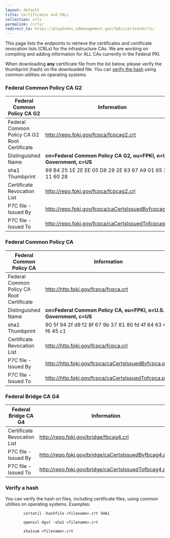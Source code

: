 ```yaml
---
layout: default
title: Certificates and CRLs
collection: crls
permalink: /crls/
redirect_to: https://playbooks.idmanagement.gov/fpki/certsandcrls/
---
```

This page lists the endpoints to retrieve the certificates and certificate revocation lists (CRLs) for the infrastructure CAs.  We are working on compiling and adding information for ALL CAs currently in the Federal PKI. 

When downloading **any** certificate file from the list below, please verify the thumbprint (hash) on the downloaded file.  You can [verify the hash](#verify-a-hash) using common utilities on operating systems. 

### Federal Common Policy CA G2

|**Federal Common Policy CA G2**|**Information**|
|-----------|---------------|
| Federal Common Policy CA G2 Root Certificate | http://repo.fpki.gov/fcpca/fcpcag2.crt |
| Distinguished Name 						| **cn=Federal Common Policy CA G2, ou=FPKI, o=U.S. Government, c=US** |
| sha1 Thumbprint							| 99 B4 25 1E 2E EE 05 D8 29 2E 83 97 A9 01 65 29 3D 11 60 28 |
| Certificate Revocation List				| http://repo.fpki.gov/fcpca/fcpcag2.crl					|
| P7C file - Issued By						| http://repo.fpki.gov/fcpca/caCertsIssuedByfcpcag2.p7c	|
| P7C file - Issued To						| http://repo.fpki.gov/fcpca/caCertsIssuedTofcpcag2.p7c	|

### Federal Common Policy CA

|**Federal Common Policy CA**|**Information**|
|-----------|---------------|
| Federal Common Policy CA Root Certificate | http://http.fpki.gov/fcpca/fcpca.crt |
| Distinguished Name 						| **cn=Federal Common Policy CA, ou=FPKI, o=U.S. Government, c=US** |
| sha1 Thumbprint							| 90 5f 94 2f d9 f2 8f 67 9b 37 81 80 fd 4f 84 63 47 f6 45 c1 |
| Certificate Revocation List				| http://http.fpki.gov/fcpca/fcpca.crl							|
| P7C file - Issued By						| http://http.fpki.gov/fcpca/caCertsIssuedByfcpca.p7c	|
| P7C file - Issued To						| http://http.fpki.gov/fcpca/caCertsIssuedTofcpca.p7c	|


### Federal Bridge CA G4

|**Federal Bridge CA G4**|**Information**|
|-----------|---------------|
| Certificate Revocation List				| http://repo.fpki.gov/bridge/fbcag4.crl				|
| P7C file - Issued By						| http://repo.fpki.gov/bridge/caCertsIssuedByfbcag4.p7c	|
| P7C file - Issued To						| http://repo.fpki.gov/bridge/caCertsIssuedTofbcag4.p7c	|

	 

### Verify a hash
You can verify the hash on files, including certificate files, using common utilities on operating systems.  Examples:

```
		certutil -hashfile <filename>.crt SHA1
```

```
		openssl dgst -sha1 <filename>.crt
```	

```
		sha1sum <filename>.crt
```

	 
	 
	 
